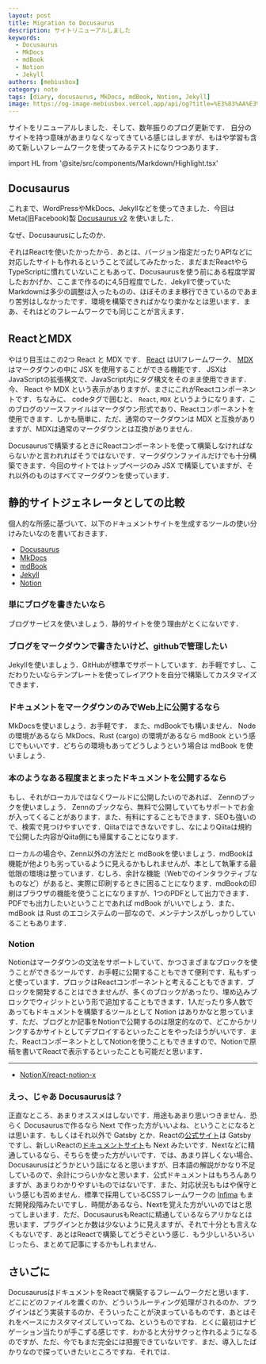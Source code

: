 ```yaml
---
layout: post
title: Migration to Docusaurus
description: サイトリニューアルしました
keywords:
  - Docusaurus
  - MkDocs
  - mdBook
  - Notion
  - Jekyll
authors: [mebiusbox]
category: note
tags: [diary, docusaurus, MkDocs, mdBook, Notion, Jekyll]
image: https://og-image-mebiusbox.vercel.app/api/og?title=%E3%83%AA%E3%83%8B%E3%83%A5%E3%83%BC%E3%82%A2%E3%83%AB%EF%BC%9ADocusaurus%E3%81%B8%E7%A7%BB%E8%A1%8C&subtitle=%E3%82%B5%E3%82%A4%E3%83%88%E3%82%92%E3%83%AA%E3%83%8B%E3%83%A5%E3%83%BC%E3%82%A2%E3%83%AB%E3%81%97%E3%81%BE%E3%81%97%E3%81%9F&date=2023%2F01%2F11&tags=diary%2C%20docusaurus%2C%20MkDocs%2C%20mdBook%2C%20Notion%2C%20Jekyll
---
```


サイトをリニューアルしました．そして、数年振りのブログ更新です．
自分のサイトを持つ意味があまりなくなってきている感じはしますが、もはや学習も含めて新しいフレームワークを使ってみるテストになりつつあります．

<!-- truncate -->

import HL from '@site/src/components/Markdown/Highlight.tsx'

## Docusaurus

これまで、WordPressやMkDocs、Jekyllなどを使ってきました．今回は Meta(旧Facebook)製 [Docusaurus v2](https://docusaurus.io/) を使いました．

なぜ、Docusaurusにしたのか．

それはReactを使いたかったから．あとは、バージョン指定だったりAPIなどに対応したサイトも作れるということで試してみたかった．まだまだReactやらTypeScriptに慣れていないこともあって、Docusaurusを使う前にある程度学習したおかげか、ここまで作るのに4,5日程度でした．Jekyllで使っていたMarkdownは多少の調整は入ったものの、ほぼそのまま移行できているのであまり苦労はしなかったです．環境を構築できればかなり楽かなとは思います．まあ、それはどのフレームワークでも同じことが言えます．


## ReactとMDX

やはり目玉はこの2つ <HL>React</HL> と <HL>MDX</HL> です． [React](https://reactjs.org/) はUIフレームワーク、 [MDX](https://mdxjs.com/) はマークダウンの中に <HL>JSX</HL> を使用することができる機能です． JSXはJavaScriptの拡張構文で、JavaScript内にタグ構文をそのまま使用できます．今、 <HL>React</HL> や <HL>MDX</HL> という表示がありますが、まさにこれがReactコンポーネントです．ちなみに、 codeタグで囲むと、 `React`, `MDX` というようになります．このブログのソースファイルはマークダウン形式であり、Reactコンポーネントを使用できます．しかも簡単に．ただ、通常のマークダウンは MDX と互換がありますが、MDXは通常のマークダウンとは互換がありません．

Docusaurusで構築するときにReactコンポーネントを使って構築しなければならないかと言われればそうではないです．マークダウンファイルだけでも十分構築できます．今回のサイトではトップページのみ JSX で構築していますが、それ以外のものはすべてマークダウンを使っています．


## 静的サイトジェネレータとしての比較

個人的な所感に基づいて、以下のドキュメントサイトを生成するツールの使い分けみたいなのを書いておきます．

- [Docusaurus](https://docusaurus.io/)
- [MkDocs](https://www.mkdocs.org/)
- [mdBook](https://rust-lang.github.io/mdBook/)
- [Jekyll](http://jekyllrb-ja.github.io/)
- [Notion](https://www.notion.so/)


### 単にブログを書きたいなら

ブログサービスを使いましょう．静的サイトを使う理由がとくにないです．


### ブログをマークダウンで書きたいけど、githubで管理したい

<HL>Jekyll</HL>を使いましょう．GitHubが標準でサポートしています．お手軽ですし、こだわりたいならテンプレートを使ってレイアウトを自分で構築してカスタマイズできます．


### ドキュメントをマークダウンのみでWeb上に公開するなら

<HL>MkDocs</HL>を使いましょう．お手軽です． また、<HL>mdBook</HL>でも構いません． Nodeの環境があるなら MkDocs、Rust (cargo) の環境があるなら mdBook という感じでもいいです．どちらの環境もあってどうしようという場合は <HL>mdBook</HL> を使いましょう．


### 本のようなある程度まとまったドキュメントを公開するなら

もし、それがローカルではなくワールドに公開したいのであれば、 <HL>Zennのブック</HL>を使いましょう．
Zennのブックなら、無料で公開していてもサポートでお金が入ってくることがあります．また、有料にすることもできます．SEOも強いので、検索で見つけやすいです．<HL>Qiita</HL>ではできないですし、なによりQiitaは規約で公開した内容がQiita側にも帰属することになります．

ローカルの場合や、Zenn以外の方法だと <HL>mdBook</HL>を使いましょう．mdBookは機能が他よりも劣っているように見えるかもしれませんが、本として執筆する最低限の環境は整っています．むしろ、余計な機能（Webでのインタラクティブなものなど）があると、実際に印刷するときに困ることになります．mdBookの印刷はブラウザの機能を使うことになりますが、1つのPDFとして出力できます．PDFでも出力したいということであれば mdBook がいいでしょう．また、 mdBook は Rust のエコシステムの一部なので、メンテナンスがしっかりしていることもあります．


### Notion

<HL>Notion</HL>はマークダウンの文法をサポートしていて、かつさまざまなブロックを使うことができるツールです．お手軽に公開することもできて便利です．私もずっと使っています．ブロックはReactコンポーネントと考えることもできます．ブロックを開発することはできませんが、多くのブロックがあったり、埋め込みブロックでウィジットという形で追加することもできます．1人だったり多人数であってもドキュメントを構築するツールとして Notion はありかなと思っています．ただ、ブログとか記事をNotionで公開するのは限定的なので、どこからかリンクするかサイトとしてデプロイするといったことをやったほうがいいです．また、ReactコンポーネントとしてNotionを使うこともできますので、Notionで原稿を書いてReactで表示するといったことも可能だと思います．

---
- [NotionX/react-notion-x](https://github.com/NotionX/react-notion-x)


### えっ、じゃあ Docusaurusは？

正直なところ、あまりオススメはしないです．用途もあまり思いつきません．恐らく Docusaurusで作るなら Next で作った方がいいよね、ということになるとは思います．もしくはそれ以外で Gatsby とか．Reactの[公式サイト](https://reactjs.org/)は Gatsby ですし、新しいReactの[ドキュメントサイト](https://beta.reactjs.org/)も Next みたいです．Nextなどに精通しているなら、そちらを使った方がいいです．では、あまり詳しくない場合、Docusaurusはどうかという話になると思いますが、日本語の解説がかなり不足しているので、余計につらいかなと思います．公式ドキュメントはもちろんありますが、あまりわかりやすいものではないです．また、対応状況ももはや保守という感じも否めません．標準で採用しているCSSフレームワークの [Infima](https://infima.dev/) もまだ開発段階みたいですし．時間があるなら、Nextを覚えた方がいいのではと思ってしまいます．ただ、DocusaurusもReactに精通しているならアリかなとは思います．プラグインとか数は少ないように見えますが、それで十分とも言えなくもないです．あとはReactで構築してどうぞという感じ．もう少しいろいろいじったら、まとめて記事にするかもしれません．


## さいごに

<HL>Docusaurus</HL>はドキュメントをReactで構築するフレームワークだと思います．どこにどのファイルを置くのか、どういうルーティング処理がされるのか、プラグインはどう実装するのか、そういったことが決まっているものです．あとはそれをベースにカスタマイズしていってね、というものですね．とくに最初はナビゲーション当たりが手こずる感じです．わかると大分サクっと作れるようになるのですが、ただ、今でもまだ完全には把握できていないです．まだ、導入したばかりなので探っていきたいところですね．それでは．

